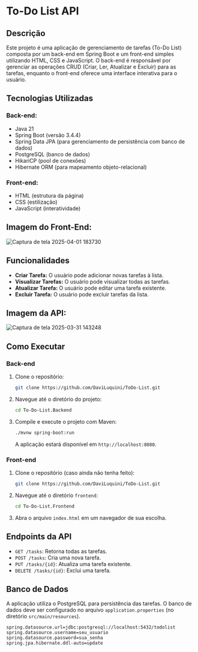 # To-Do List API

## Descrição

Este projeto é uma aplicação de gerenciamento de tarefas (To-Do List) composta por um back-end em Spring Boot e um front-end simples utilizando HTML, CSS e JavaScript. O back-end é responsável por gerenciar as operações CRUD (Criar, Ler, Atualizar e Excluir) para as tarefas, enquanto o front-end oferece uma interface interativa para o usuário.

## Tecnologias Utilizadas

### Back-end:

* Java 21
* Spring Boot (versão 3.4.4)
* Spring Data JPA (para gerenciamento de persistência com banco de dados)
* PostgreSQL (banco de dados)
* HikariCP (pool de conexões)
* Hibernate ORM (para mapeamento objeto-relacional)

### Front-end:

* HTML (estrutura da página)
* CSS (estilização)
* JavaScript (interatividade)

## Imagem do Front-End:
![Captura de tela 2025-04-01 183730](https://github.com/user-attachments/assets/ec8a81a9-85f0-4118-a0d8-a6a00eaaf908)


## Funcionalidades

* **Criar Tarefa:** O usuário pode adicionar novas tarefas à lista.
* **Visualizar Tarefas:** O usuário pode visualizar todas as tarefas.
* **Atualizar Tarefa:** O usuário pode editar uma tarefa existente.
* **Excluir Tarefa:** O usuário pode excluir tarefas da lista.

## Imagem da API:
![Captura de tela 2025-03-31 143248](https://github.com/user-attachments/assets/c2b012e0-42d9-4003-bc48-2c66e2bd9175)

## Como Executar

### Back-end

1.  Clone o repositório:

    ```bash
    git clone https://github.com/DaviLuquini/ToDo-List.git
    ```

2.  Navegue até o diretório do projeto:

    ```bash
    cd To-Do-List.Backend
    ```

3.  Compile e execute o projeto com Maven:

    ```bash
    ./mvnw spring-boot:run
    ```

    A aplicação estará disponível em `http://localhost:8080`.

### Front-end

1.  Clone o repositório (caso ainda não tenha feito):

    ```bash
    git clone https://github.com/DaviLuquini/ToDo-List.git
    ```

2.  Navegue até o diretório `frontend`:

    ```bash
    cd To-Do-List.Frontend
    ```

3.  Abra o arquivo `index.html` em um navegador de sua escolha.

## Endpoints da API

* `GET /tasks`: Retorna todas as tarefas.
* `POST /tasks`: Cria uma nova tarefa.
* `PUT /tasks/{id}`: Atualiza uma tarefa existente.
* `DELETE /tasks/{id}`: Exclui uma tarefa.

## Banco de Dados

A aplicação utiliza o PostgreSQL para persistência das tarefas. O banco de dados deve ser configurado no arquivo `application.properties` (no diretório `src/main/resources`).

```properties
spring.datasource.url=jdbc:postgresql://localhost:5432/todolist
spring.datasource.username=seu_usuario
spring.datasource.password=sua_senha
spring.jpa.hibernate.ddl-auto=update
